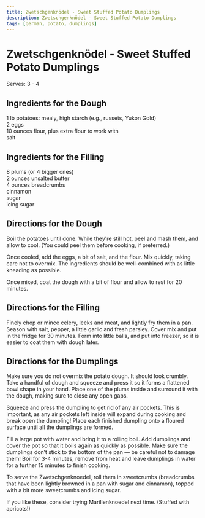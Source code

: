 ```yaml
---
title: Zwetschgenknödel - Sweet Stuffed Potato Dumplings
description: Zwetschgenknödel - Sweet Stuffed Potato Dumplings
tags: [german, potato, dumplings]
---
```


# Zwetschgenknödel - Sweet Stuffed Potato Dumplings
Serves: 3 - 4 

## Ingredients for the Dough
1 lb potatoes: mealy, high starch (e.g., russets, Yukon Gold)  
2 eggs  
10 ounces flour, plus extra flour to work with  
salt

## Ingredients for the Filling
8 plums (or 4 bigger ones)  
2 ounces unsalted butter  
4 ounces breadcrumbs  
cinnamon  
sugar  
icing sugar

## Directions for the Dough
Boil the potatoes until done. While they're still hot, peel and mash them, and allow to cool. (You could peel them before cooking, if preferred.)

Once cooled, add the eggs, a bit of salt, and the flour. Mix quickly, taking care not to overmix. The ingredients should be well-combined with as little kneading as possible.

Once mixed, coat the dough with a bit of flour and allow to rest for 20 minutes.

## Directions for the Filling
Finely chop or mince celery, leeks and meat, and lightly fry them in a pan. Season with salt, pepper, a little garlic and fresh parsley. Cover mix and put in the fridge for 30 minutes. Form into little balls, and put into freezer, so it is easier to coat them with dough later.

## Directions for the Dumplings
Make sure you do not overmix the potato dough. It should look crumbly. Take a handful of dough and squeeze and press it so it forms a flattened bowl shape in your hand. Place one of the plums inside and surround it with the dough, making sure to close any open gaps.

Squeeze and press the dumpling to get rid of any air pockets. This is important, as any air pockets left inside will expand during cooking and break open the dumpling! Place each finished dumpling onto a floured surface until all the dumplings are formed.

Fill a large pot with water and bring it to a rolling boil. Add dumplings and cover the pot so that it boils again as quickly as possible. Make sure the dumplings don’t stick to the bottom of the pan — be careful not to damage them! Boil for 3-4 minutes, remove from heat and leave dumplings in water for a further 15 minutes to finish cooking.

To serve the Zwetschgenknoedel, roll them in sweetcrumbs (breadcrumbs that have been lightly browned in a pan with sugar and cinnamon), topped with a bit more sweetcrumbs and icing sugar.

If you like these, consider trying Marillenknoedel next time. (Stuffed with apricots!)